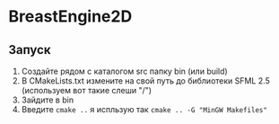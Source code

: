 # BreastEngine2D
## Запуск
1. Создайте рядом с каталогом src папку bin (или build)
2. В CMakeLists.txt измените на свой путь до библиотеки SFML 2.5 (используем вот такие слеши "/")
3. Зайдите в bin
4. Введите `cmake ..` я испльзую так `cmake .. -G "MinGW Makefiles"`
